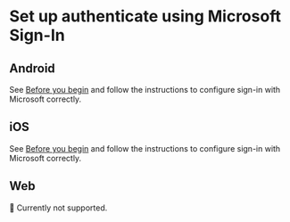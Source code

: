 # Set up authenticate using Microsoft Sign-In

## Android

See [Before you begin](https://firebase.google.com/docs/auth/android/microsoft-oauth#before_you_begin) and follow the instructions to configure sign-in with Microsoft correctly.

## iOS

See [Before you begin](https://firebase.google.com/docs/auth/ios/microsoft-oauth#before_you_begin) and follow the instructions to configure sign-in with Microsoft correctly.

## Web

🚧 Currently not supported.
